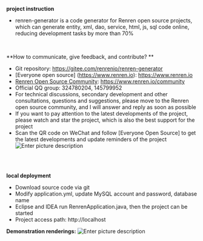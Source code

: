 **project instruction** 
- renren-generator is a code generator for Renren open source projects, which can generate entity, xml, dao, service, html, js, sql code online, reducing development tasks by more than 70%
<br>


**How to communicate, give feedback, and contribute? **
- Git repository: https://gitee.com/renrenio/renren-generator
- [Everyone open source] (https://www.renren.io): https://www.renren.io
- [Renren Open Source Community](https://www.renren.io/community): https://www.renren.io/community
- Official QQ group: 324780204, 145799952
- For technical discussions, secondary development and other consultations, questions and suggestions, please move to the Renren open source community, and I will answer and reply as soon as possible
- If you want to pay attention to the latest developments of the project, please watch and star the project, which is also the best support for the project
- Scan the QR code on WeChat and follow [Everyone Open Source] to get the latest developments and update reminders of the project<br>
![Enter picture description](http://cdn.renren.io/47c26201804031918312618.jpg "Enter picture title here")
<br>
<br>

  **local deployment**
- Download source code via git
- Modify application.yml, update MySQL account and password, database name
- Eclipse and IDEA run RenrenApplication.java, then the project can be started
- Project access path: http://localhost

**Demonstration renderings:**
![Enter picture description](https://images.gitee.com/uploads/images/2018/0731/150920_761d8835_63154.jpeg "aa.jpg")
